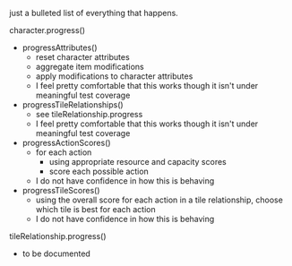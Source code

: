 just a bulleted list of everything that happens.

character.progress()
-  progressAttributes()
    - reset character attributes
    - aggregate item modifications
    - apply modifications to character attributes
    - I feel pretty comfortable that this works though it isn't under meaningful test coverage
-  progressTileRelationships()
    - see tileRelationship.progress
    - I feel pretty comfortable that this works though it isn't under meaningful test coverage
-  progressActionScores()
    - for each action
      - using appropriate resource and capacity scores
      - score each possible action
    - I do not have confidence in how this is behaving
-  progressTileScores()
    - using the overall score for each action in a tile relationship, 
      choose which tile is best for each action
    - I do not have confidence in how this is behaving

tileRelationship.progress()
- to be documented

